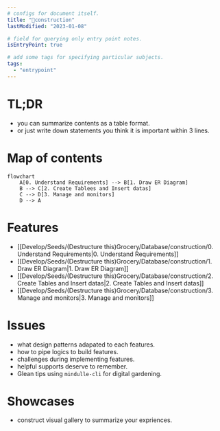 ```yaml
---
# configs for document itself.
title: "🎉construction"
lastModified: "2023-01-08"

# field for querying only entry point notes.
isEntryPoint: true

# add some tags for specifying particular subjects.
tags:
  - "entrypoint"
---
```

# TL;DR
- you can summarize contents as a table format.
- or just write down statements you think it is important within 3 lines.

# Map of contents
```mermaid
flowchart
	A[0. Understand Requirements] --> B[1. Draw ER Diagram]
	B --> C[2. Create Tablees and Insert datas]
	C --> D[3. Manage and monitors]
	D --> A
```

# Features
- [[Develop/Seeds/(Destructure this)Grocery/Database/construction/0. Understand Requirements|0. Understand Requirements]]
- [[Develop/Seeds/(Destructure this)Grocery/Database/construction/1. Draw ER Diagram|1. Draw ER Diagram]]
- [[Develop/Seeds/(Destructure this)Grocery/Database/construction/2. Create Tables and Insert datas|2. Create Tables and Insert datas]]
- [[Develop/Seeds/(Destructure this)Grocery/Database/construction/3. Manage and monitors|3. Manage and monitors]]

# Issues
- what design patterns adapated to each features.
- how to pipe logics to build features.
- challenges during implementing features.
- helpful supports deserve to remember.
- Glean tips using `mindulle-cli` for digital gardening.

# Showcases
- construct visual gallery to summarize your expriences.
